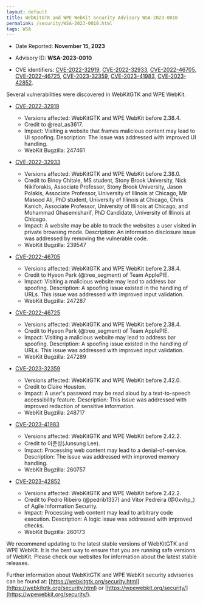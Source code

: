 ```yaml
---
layout: default
title: WebKitGTK and WPE WebKit Security Advisory WSA-2023-0010
permalink: /security/WSA-2023-0010.html
tags: WSA
---
```


* Date Reported: **November 15, 2023**

* Advisory ID: **WSA-2023-0010**

* CVE identifiers: [CVE-2022-32919](#CVE-2022-32919), [CVE-2022-32933](#CVE-2022-32933),
  [CVE-2022-46705](#CVE-2022-46705), [CVE-2022-46725](#CVE-2022-46725),
  [CVE-2023-32359](#CVE-2023-32359), [CVE-2023-41983](#CVE-2023-41983),
  [CVE-2023-42852](#CVE-2023-42852).


Several vulnerabilities were discovered in WebKitGTK and WPE WebKit.

* <a name="CVE-2022-32919" href="https://cve.mitre.org/cgi-bin/cvename.cgi?name=CVE-2022-32919">CVE-2022-32919</a>
  * Versions affected: WebKitGTK and WPE WebKit before 2.38.4.
  * Credit to @real_as3617.
  * Impact: Visiting a website that frames malicious content may lead to
    UI spoofing. Description: The issue was addressed with improved UI
    handling.
  * WebKit Bugzilla: 247461

* <a name="CVE-2022-32933" href="https://cve.mitre.org/cgi-bin/cvename.cgi?name=CVE-2022-32933">CVE-2022-32933</a>
  * Versions affected: WebKitGTK and WPE WebKit before 2.38.0.
  * Credit to Binoy Chitale, MS student, Stony Brook University, Nick
    Nikiforakis, Associate Professor, Stony Brook University, Jason
    Polakis, Associate Professor, University of Illinois at Chicago, Mir
    Masood Ali, PhD student, University of Illinois at Chicago, Chris
    Kanich, Associate Professor, University of Illinois at Chicago, and
    Mohammad Ghasemisharif, PhD Candidate, University of Illinois at
    Chicago.
  * Impact: A website may be able to track the websites a user visited
    in private browsing mode. Description: An information disclosure
    issue was addressed by removing the vulnerable code.
  * WebKit Bugzilla: 239547

* <a name="CVE-2022-46705" href="https://cve.mitre.org/cgi-bin/cvename.cgi?name=CVE-2022-46705">CVE-2022-46705</a>
  * Versions affected: WebKitGTK and WPE WebKit before 2.38.4.
  * Credit to Hyeon Park (@tree_segment) of Team ApplePIE.
  * Impact: Visiting a malicious website may lead to address bar
    spoofing. Description: A spoofing issue existed in the handling of
    URLs. This issue was addressed with improved input validation.
  * WebKit Bugzilla: 247287

* <a name="CVE-2022-46725" href="https://cve.mitre.org/cgi-bin/cvename.cgi?name=CVE-2022-46725">CVE-2022-46725</a>
  * Versions affected: WebKitGTK and WPE WebKit before 2.38.4.
  * Credit to Hyeon Park (@tree_segment) of Team ApplePIE.
  * Impact: Visiting a malicious website may lead to address bar
    spoofing. Description: A spoofing issue existed in the handling of
    URLs. This issue was addressed with improved input validation.
  * WebKit Bugzilla: 247289

* <a name="CVE-2023-32359" href="https://cve.mitre.org/cgi-bin/cvename.cgi?name=CVE-2023-32359">CVE-2023-32359</a>
  * Versions affected: WebKitGTK and WPE WebKit before 2.42.0.
  * Credit to Claire Houston.
  * Impact: A user's password may be read aloud by a text-to-speech
    accessibility feature. Description: This issue was addressed with
    improved redaction of sensitive information.
  * WebKit Bugzilla: 248717

* <a name="CVE-2023-41983" href="https://cve.mitre.org/cgi-bin/cvename.cgi?name=CVE-2023-41983">CVE-2023-41983</a>
  * Versions affected: WebKitGTK and WPE WebKit before 2.42.2.
  * Credit to 이준성(Junsung Lee).
  * Impact: Processing web content may lead to a denial-of-service.
    Description: The issue was addressed with improved memory handling.
  * WebKit Bugzilla: 260757

* <a name="CVE-2023-42852" href="https://cve.mitre.org/cgi-bin/cvename.cgi?name=CVE-2023-42852">CVE-2023-42852</a>
  * Versions affected: WebKitGTK and WPE WebKit before 2.42.2.
  * Credit to Pedro Ribeiro (@pedrib1337) and Vitor Pedreira (@0xvhp_) of Agile Information Security.
  * Impact: Processing web content may lead to arbitrary code execution.
    Description: A logic issue was addressed with improved checks.
  * WebKit Bugzilla: 260173


We recommend updating to the latest stable versions of WebKitGTK and WPE
WebKit. It is the best way to ensure that you are running safe versions
of WebKit. Please check our websites for information about the latest
stable releases.

Further information about WebKitGTK and WPE WebKit security advisories can be found at:
[https://webkitgtk.org/security.html](https://webkitgtk.org/security.html) or [https://wpewebkit.org/security/](https://wpewebkit.org/security/).
